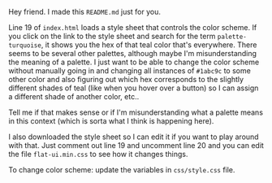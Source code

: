 Hey friend. I made this `README.md` just for you.

Line 19 of `index.html` loads a style sheet that controls the color scheme. If you click on the link to the style sheet and search for the term `palette-turquoise`, it shows you the hex of that teal color that's everywhere. There seems to be several other palettes, although maybe I'm misunderstanding the meaning of a palette. I just want to be able to change the color scheme without manually going in and changing all instances of `#1abc9c` to some other color and also figuring out which hex corresponds to the slightly different shades of teal (like when you hover over a button) so I can assign a different shade of another color, etc..

Tell me if that makes sense or if I'm misunderstanding what a palette means in this context (which is sorta what I think is happening here).

I also downloaded the style sheet so I can edit it if you want to play around with that. Just comment out line 19 and uncomment line 20 and you can edit the file `flat-ui.min.css` to see how it changes things.


To change color scheme: update the variables in `css/style.css` file.
